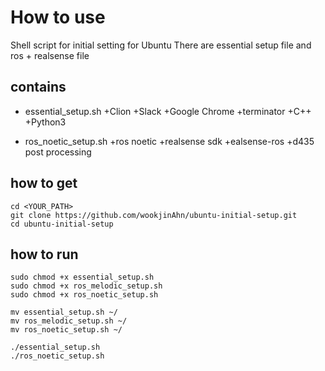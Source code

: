# How to use

Shell script for initial setting for Ubuntu
There are essential setup file and ros + realsense file


## contains
- essential_setup.sh
  +Clion
  +Slack
  +Google Chrome
  +terminator
  +C++
  +Python3
  
  
- ros_noetic_setup.sh
  +ros noetic
  +realsense sdk
  +ealsense-ros
  +d435 post processing


## how to get

```console
cd <YOUR_PATH>
git clone https://github.com/wookjinAhn/ubuntu-initial-setup.git
cd ubuntu-initial-setup
```


## how to run

```console
sudo chmod +x essential_setup.sh
sudo chmod +x ros_melodic_setup.sh
sudo chmod +x ros_noetic_setup.sh

mv essential_setup.sh ~/
mv ros_melodic_setup.sh ~/
mv ros_noetic_setup.sh ~/

./essential_setup.sh
./ros_noetic_setup.sh
```
